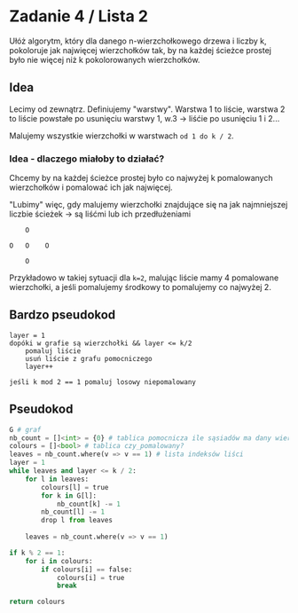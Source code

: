 # Zadanie 4 / Lista 2

Ułóż algorytm, który dla danego n-wierzchołkowego drzewa i liczby k, pokoloruje jak najwięcej wierzchołków tak, by na każdej ścieżce prostej było nie więcej niż k pokolorowanych wierzchołków.

## Idea

Lecimy od zewnątrz. Definiujemy "warstwy". Warstwa 1 to liście, warstwa 2 to liście powstałe po usunięciu warstwy 1, w.3 -> liśćie po usunięciu 1 i 2...

Malujemy wszystkie wierzchołki w warstwach `od 1 do k / 2`.

### Idea - dlaczego miałoby to działać?

Chcemy by na każdej ścieżce prostej było co najwyżej k pomalowanych wierzchołków i pomalować ich jak najwięcej. 

"Lubimy" więc, gdy malujemy wierzchołki znajdujące się na jak najmniejszej liczbie ścieżek -> są liśćmi lub ich przedłużeniami

```
    O

O   O    O

    O
```

Przykładowo w takiej sytuacji dla `k=2`, malując liście mamy 4 pomalowane wierzchołki, a jeśli pomalujemy środkowy to pomalujemy co najwyżej 2.

## Bardzo pseudokod

```
layer = 1
dopóki w grafie są wierzchołki && layer <= k/2
    pomaluj liście
    usuń liście z grafu pomocniczego
    layer++

jeśli k mod 2 == 1 pomaluj losowy niepomalowany
```


## Pseudokod

```py
G # graf
nb_count = []<int> = {0} # tablica pomocnicza ile sąsiadów ma dany wierzchołek
colours = []<bool> # tablica czy_pomalowany?
leaves = nb_count.where(v => v == 1) # lista indeksów liści
layer = 1
while leaves and layer <= k / 2:
    for l in leaves:
        colours[l] = true
        for k in G[l]:
            nb_count[k] -= 1
        nb_count[l] -= 1
        drop l from leaves
    
    leaves = nb_count.where(v => v == 1)

if k % 2 == 1:
    for i in colours:
        if colours[i] == false:
            colours[i] = true
            break

return colours
```